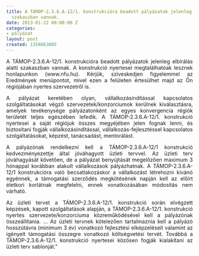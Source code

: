```yaml
---
title: A TÁMOP-2.3.6.A-12/1. konstrukcióra beadott pályázatok jelenleg elbírálás alatti
  szakaszban vannak.
date: 2013-01-22 00:00:00 Z
categories:
- pályázat
layout: post
created: 1358863005
---
```


<p style="text-align: justify;">A TÁMOP-2.3.6.A-12/1. konstrukcióra beadott pályázatok jelenleg elbírálás alatti szakaszban vannak. A konstrukció nyertesei megtalálhatóak lesznek honlapunkon (www.nfu.hu). Kérjük, szíveskedjen figyelemmel az Eredmények menüpontot, mivel ezen a felületen értesülhet majd az Ön régiójában nyertes szervezetről is.</p><p style="text-align: justify;">A pályázat keretében olyan, vállalkozásindítással kapcsolatos szolgáltatásokat végző szervezetek/konzorciumok kerülnek kiválasztásra, amelyek tevékenysége pályázatonként az egyes konvergencia régiók területét teljes egészében lefedik. A TÁMOP-2.3.6.A-12/1. konstrukció nyertesei a saját régiójuk összes megyéjében jelen fognak lenni, és biztosítani fogják vállalkozásindítással, vállalkozás-fejlesztéssel kapcsolatos szolgáltatásokat, képzést, tanácsadást, mentorálást.</p><p style="text-align: justify;">A pályázónak rendelkezni kell a TÁMOP-2.3.6.A-12/1 konstrukció kedvezményezettje által jóváhagyott üzleti tervvel. Az üzleti terv jóváhagyását követően, de a pályázat benyújtását megelőzően maximum 3 hónappal korábban alakult vállalkozások pályázhatnak. A TÁMOP-2.3.6.A-12/1 konstrukcióra való becsatlakozáskor a vállalkozást létrehozni kívánó egyénnek, a támogatási szerződés megkötésének napján kell az előírt életkori korlátnak megfelelni, ennek vonatkozásában módosítás nem várható.</p><p style="text-align: justify;">Az üzleti tervet a TÁMOP-2.3.6.A-12/1. konstrukció során elvégzett képzések, kapott szolgáltatások alapján, a TÁMOP-2.3.6.A-12/1. konstrukció nyertes szervezete/konzorciuma közreműködésével kell a pályázónak összeállítania. ... Az üzleti tervnek kötelezően tartalmaznia kell a pályázó hosszútávra (minimum 3 év) vonatkozó fejlesztési elképzeléseit valamint az igényelt támogatási összegre vonatkozó költségvetési tervét. Továbbá a TÁMOP-2.3.6.A-12/1. konstrukció nyertesei közösen fogják kialakítani az üzleti terv sablonját."</p>
